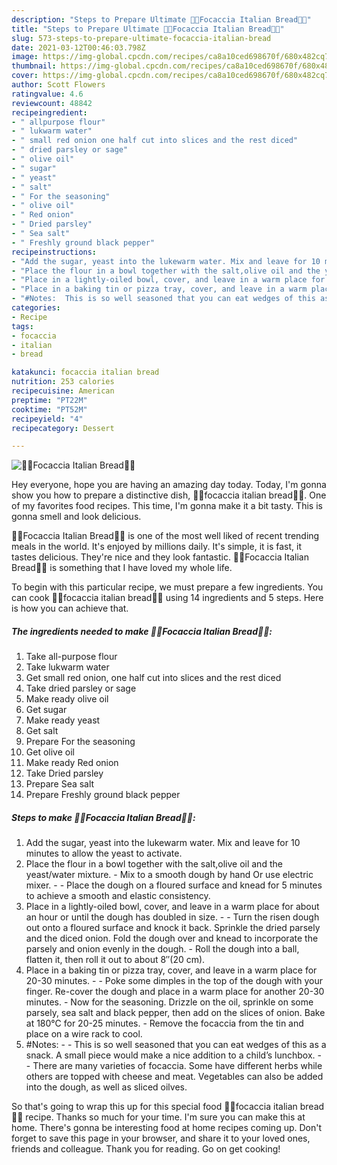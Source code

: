```yaml
---
description: "Steps to Prepare Ultimate 🍔🍞Focaccia Italian Bread🍞🍔"
title: "Steps to Prepare Ultimate 🍔🍞Focaccia Italian Bread🍞🍔"
slug: 573-steps-to-prepare-ultimate-focaccia-italian-bread
date: 2021-03-12T00:46:03.798Z
image: https://img-global.cpcdn.com/recipes/ca8a10ced698670f/680x482cq70/focaccia-italian-bread-recipe-main-photo.jpg
thumbnail: https://img-global.cpcdn.com/recipes/ca8a10ced698670f/680x482cq70/focaccia-italian-bread-recipe-main-photo.jpg
cover: https://img-global.cpcdn.com/recipes/ca8a10ced698670f/680x482cq70/focaccia-italian-bread-recipe-main-photo.jpg
author: Scott Flowers
ratingvalue: 4.6
reviewcount: 48842
recipeingredient:
- " allpurpose flour"
- " lukwarm water"
- " small red onion one half cut into slices and the rest diced"
- " dried parsley or sage"
- " olive oil"
- " sugar"
- " yeast"
- " salt"
- " For the seasoning"
- " olive oil"
- " Red onion"
- " Dried parsley"
- " Sea salt"
- " Freshly ground black pepper"
recipeinstructions:
- "Add the sugar, yeast into the lukewarm water. Mix and leave for 10 minutes to allow the yeast to activate."
- "Place the flour in a bowl together with the salt,olive oil and the yeast/water mixture. Mix to a smooth dough by hand Or use electric mixer.  Place the dough on a floured surface and knead for 5 minutes to achieve a smooth and elastic consistency."
- "Place in a lightly-oiled bowl, cover, and leave in a warm place for about an hour or until the dough has doubled in size.  Turn the risen dough out onto a floured surface and knock it back. Sprinkle the dried parsely and the diced onion. Fold the dough over and knead to incorporate the parsely and onion evenly in the dough. Roll the dough into a ball, flatten it, then roll it out to about 8″(20 cm)."
- "Place in a baking tin or pizza tray, cover, and leave in a warm place for 20-30 minutes.  Poke some dimples in the top of the dough with your finger. Re-cover the dough and place in a warm place for another 20-30 minutes. Now for the seasoning. Drizzle on the oil, sprinkle on some parsely, sea salt and black pepper, then add on the slices of onion. Bake at 180°C for 20-25 minutes. Remove the focaccia from the tin and place on a wire rack to cool."
- "#Notes:  This is so well seasoned that you can eat wedges of this as a snack. A small piece would make a nice addition to a child’s lunchbox.  There are many varieties of focaccia. Some have different herbs while others are topped with cheese and meat. Vegetables can also be added into the dough, as well as sliced oilves."
categories:
- Recipe
tags:
- focaccia
- italian
- bread

katakunci: focaccia italian bread 
nutrition: 253 calories
recipecuisine: American
preptime: "PT22M"
cooktime: "PT52M"
recipeyield: "4"
recipecategory: Dessert

---
```



![🍔🍞Focaccia Italian Bread🍞🍔](https://img-global.cpcdn.com/recipes/ca8a10ced698670f/680x482cq70/focaccia-italian-bread-recipe-main-photo.jpg)

Hey everyone, hope you are having an amazing day today. Today, I'm gonna show you how to prepare a distinctive dish, 🍔🍞focaccia italian bread🍞🍔. One of my favorites food recipes. This time, I'm gonna make it a bit tasty. This is gonna smell and look delicious.

🍔🍞Focaccia Italian Bread🍞🍔 is one of the most well liked of recent trending meals in the world. It's enjoyed by millions daily. It's simple, it is fast, it tastes delicious. They're nice and they look fantastic. 🍔🍞Focaccia Italian Bread🍞🍔 is something that I have loved my whole life.




To begin with this particular recipe, we must prepare a few ingredients. You can cook 🍔🍞focaccia italian bread🍞🍔 using 14 ingredients and 5 steps. Here is how you can achieve that.

<!--inarticleads1-->

##### The ingredients needed to make 🍔🍞Focaccia Italian Bread🍞🍔:

1. Take  all-purpose flour
1. Take  lukwarm water
1. Get  small red onion, one half cut into slices and the rest diced
1. Take  dried parsley or sage
1. Make ready  olive oil
1. Get  sugar
1. Make ready  yeast
1. Get  salt
1. Prepare  For the seasoning
1. Get  olive oil
1. Make ready  Red onion
1. Take  Dried parsley
1. Prepare  Sea salt
1. Prepare  Freshly ground black pepper




<!--inarticleads2-->

##### Steps to make 🍔🍞Focaccia Italian Bread🍞🍔:

1. Add the sugar, yeast into the lukewarm water. Mix and leave for 10 minutes to allow the yeast to activate.
1. Place the flour in a bowl together with the salt,olive oil and the yeast/water mixture. - Mix to a smooth dough by hand Or use electric mixer. -  - Place the dough on a floured surface and knead for 5 minutes to achieve a smooth and elastic consistency.
1. Place in a lightly-oiled bowl, cover, and leave in a warm place for about an hour or until the dough has doubled in size. -  - Turn the risen dough out onto a floured surface and knock it back. Sprinkle the dried parsely and the diced onion. Fold the dough over and knead to incorporate the parsely and onion evenly in the dough. - Roll the dough into a ball, flatten it, then roll it out to about 8″(20 cm).
1. Place in a baking tin or pizza tray, cover, and leave in a warm place for 20-30 minutes. -  - Poke some dimples in the top of the dough with your finger. Re-cover the dough and place in a warm place for another 20-30 minutes. - Now for the seasoning. Drizzle on the oil, sprinkle on some parsely, sea salt and black pepper, then add on the slices of onion. Bake at 180°C for 20-25 minutes. - Remove the focaccia from the tin and place on a wire rack to cool.
1. #Notes: -  - This is so well seasoned that you can eat wedges of this as a snack. A small piece would make a nice addition to a child’s lunchbox. -  - There are many varieties of focaccia. Some have different herbs while others are topped with cheese and meat. Vegetables can also be added into the dough, as well as sliced oilves.




So that's going to wrap this up for this special food 🍔🍞focaccia italian bread🍞🍔 recipe. Thanks so much for your time. I'm sure you can make this at home. There's gonna be interesting food at home recipes coming up. Don't forget to save this page in your browser, and share it to your loved ones, friends and colleague. Thank you for reading. Go on get cooking!
